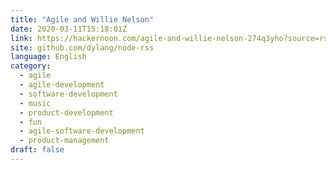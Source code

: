```yaml
---
title: "Agile and Willie Nelson"
date: 2020-03-11T15:18:01Z
link: https://hackernoon.com/agile-and-willie-nelson-274q3yho?source=rss&utm_medium=RSS&utm_source=news.12bit.vn
site: github.com/dylang/node-rss
language: English
category:
  - agile
  - agile-development
  - software-development
  - music
  - product-development
  - fun
  - agile-software-development
  - product-management
draft: false
---
```

